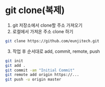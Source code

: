# git clone(복제)

1. git 저장소에서 clone할 주소 가져오기
2. 로컬에서 가져온 주소 clone 하기

```bash
git clone https://github.com/eunjitech.git
```

3. 작업 후 순서대로 add, commit, remote, push

```bash
git init
git add .
git commit -am "Initial Commit"
git remote add origin https://...
git push -u origin master
```
